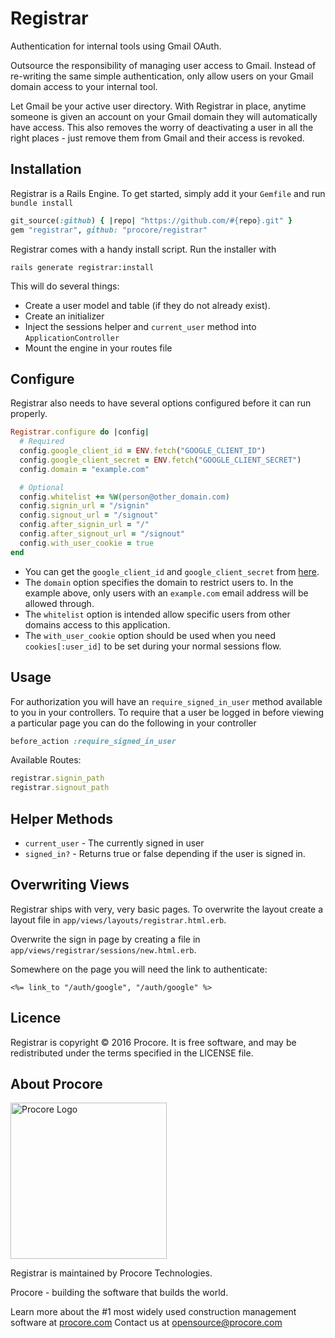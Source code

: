 
Registrar
=========

Authentication for internal tools using Gmail OAuth.

Outsource the responsibility of managing user access to Gmail. Instead of
re-writing the same simple authentication, only allow users on your Gmail
domain access to your internal tool.

Let Gmail be your active user directory. With Registrar in place, anytime
someone is given an account on your Gmail domain they will automatically have
access. This also removes the worry of deactivating a user in all the right
places - just remove them from Gmail and their access is revoked.

## Installation

Registrar is a Rails Engine. To get started, simply add it your `Gemfile` and
run `bundle install`

```ruby
git_source(:github) { |repo| "https://github.com/#{repo}.git" }
gem "registrar", github: "procore/registrar"
````

Registrar comes with a handy install script. Run the installer with

```
rails generate registrar:install
```

This will do several things:
* Create a user model and table (if they do not already exist).
* Create an initializer
* Inject the sessions helper and `current_user` method into `ApplicationController`
* Mount the engine in your routes file

## Configure
Registrar also needs to have several options configured before it can run
properly.

```ruby
Registrar.configure do |config|
  # Required
  config.google_client_id = ENV.fetch("GOOGLE_CLIENT_ID")
  config.google_client_secret = ENV.fetch("GOOGLE_CLIENT_SECRET")
  config.domain = "example.com"

  # Optional
  config.whitelist += %W(person@other_domain.com)
  config.signin_url = "/signin"
  config.signout_url = "/signout"
  config.after_signin_url = "/"
  config.after_signout_url = "/signout"
  config.with_user_cookie = true
end
```

* You can get the `google_client_id` and `google_client_secret` from
  [here](wiki/for/getting/google/secrets).
* The `domain` option specifies the domain to restrict users to. In the example
  above, only users with an `example.com` email address will be allowed
  through.
* The `whitelist` option is intended allow specific users from other domains
  access to this application.
* The `with_user_cookie` option should be used when you need `cookies[:user_id]`
  to be set during your normal sessions flow.

## Usage
For authorization you will have an `require_signed_in_user` method available to you in your
controllers. To require that a user be logged in before viewing a particular
page you can do the following in your controller

```ruby
before_action :require_signed_in_user
```

Available Routes:

```ruby
registrar.signin_path
registrar.signout_path
```

## Helper Methods
* `current_user` - The currently signed in user
* `signed_in?` - Returns true or false depending if the user is signed in.

## Overwriting Views

Registrar ships with very, very basic pages. To overwrite the layout create a
layout file in `app/views/layouts/registrar.html.erb`.

Overwrite the sign in page by creating a file in
`app/views/registrar/sessions/new.html.erb`.

Somewhere on the page you will need the link to authenticate:

```erb
<%= link_to "/auth/google", "/auth/google" %>
```

## Licence
Registrar is copyright © 2016 Procore. It is free software, and may be redistributed under the terms specified in the LICENSE file.

## About Procore

<img
  src="https://www.procore.com/images/procore_logo.png"
  alt="Procore Logo"
  width="250px"
/>

Registrar is maintained by Procore Technologies.

Procore - building the software that builds the world.

Learn more about the #1 most widely used construction management software at [procore.com](https://www.procore.com/)
Contact us at opensource@procore.com

